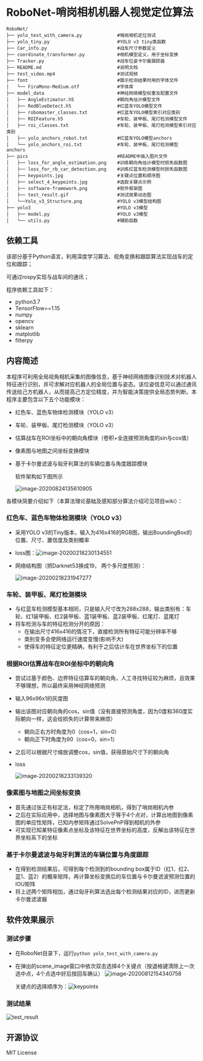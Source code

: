 # RoboNet-哨岗相机机器人视觉定位算法

```
RoboNet/
├── yolo_test_with_camera.py             #哨岗相机定位测试
├── yolo_tiny.py                         #YOLO v3 tiny类函数
├── Car_info.py                          #战车尺寸参数定义
├── coordinate_transformer.py            #相机模型定义，用于坐标变换
├── Tracker.py                           #战车位姿卡尔曼跟踪器
├── README.md                            #说明文档
├── test_video.mp4                       #测试视频
├── font                                 #展示检测结果时用的字体文件
│   └── FiraMono-Medium.otf              #字体库
├── model_data                           #神经网络模型权重及配置文件
│   ├── AngleEstimator.h5                #朝向角估计模型文件
│   ├── RedBlueDetect.h5                 #红蓝车YOLO模型文件
│   ├── robomaster_classes.txt           #红蓝车YOLO模型索引对应类别
│   ├── ROIFeature.h5                    #车轮、装甲板、尾灯检测模型文件
│   ├── roi_classes.txt                  #车轮、装甲板、尾灯检测模型索引对应类别
│   ├── yolo_anchors_robot.txt           #红蓝车YOLO模型anchors
│   └── yolo_anchors_roi.txt             #车轮、装甲板、尾灯检测模型anchors
├── pics                                 #README中插入图片文件
│   ├── loss_for_angle_estimation.png    #训练朝向角估计模型时损失函数图
│   ├── loss_for_rb_car_detection.png    #训练红蓝车检测模型时损失函数图
│   ├── keypoints.jpg                    #关键点位置和顺序图
│   ├── select_4_keypoints.jpg           #选取关键点示例
│   ├── software-framework.png           #软件框架图
│   ├── test_result.gif                  #测试效果动态图
│   └──Yolo_v3_Structure.png             #YOLO v3模型结构图
├── yolo3                                #YOLO v3模型
│   ├── model.py                         #YOLO v3模型
│   └── utils.py                         #辅助函数
```



## 依赖工具

该部分基于Python语言，利用深度学习算法、视角变换和跟踪算法实现战车的定位和跟踪；

可通过rospy实现与战车间的通讯；

程序依赖工具如下：

* python3.7
* TensorFlow==1.15
* numpy
* opencv
* sklearn
* matplotlib
* filterpy



## 内容简述

本程序可利用全局视角相机采集的图像信息，基于神经网络图像识别技术对机器人特征进行识别，并可求解对应机器人的全局位置与姿态。该位姿信息可以通过通讯传送给己方机器人，从而提高己方定位精度，并为智能决策提供全局态势判断。本程序主要包含以下五个功能模块：

- 红色车、蓝色车物体检测模块（YOLO v3）

- 车轮、装甲板、尾灯检测模块（YOLO v3）

- 估算战车在ROI坐标中的朝向角模块（卷积+全连接预测角度的sin与cos值）

- 像素图与地图之间坐标变换模块

- 基于卡尔曼滤波与匈牙利算法的车辆位置与角度跟踪模块

  

  软件架构如下图所示

  ![image-20200824135610905](pics/software-framework.png)

  



各模块简要介绍如下（本算法理论基础及感知部分算法介绍可见项目wiki）：

### 红色车、蓝色车物体检测模块（YOLO v3）

* 采用YOLO v3的Tiny版本，输入为416x416的RGB图，输出BoundingBox的位置、尺寸、置信度及类别概率

* loss图：![image-20200218230134551](pics/loss_for_rb_car_detection.png)

* 网络结构图（把Darknet53换成19， 两个多尺度预测）：

  ![image-20200218231947277](pics/Yolo_v3_Structure.jpg)

### 车轮、装甲板、尾灯检测模块

* 与红蓝车检测模型基本相同，只是输入尺寸改为288x288，输出类别有：车轮、红1装甲板、红2装甲板、蓝1装甲板、蓝2装甲板、红尾灯、蓝尾灯
* 将车检测与车的特征检测分开的原因：
  * 在输出尺寸416x416的情况下，直接检测所有特征可能分辨率不够
  * 类别变多会使网络运行速度变慢(影响不大)
  * 使得车的特征定位更精确，有利于之后估计车在世界坐标下的位置

### 根据ROI估算战车在ROI坐标中的朝向角

* 尝试过基于颜色、边界特征估算车的朝向角，人工寻找特征较为麻烦，且效果不够理想，所以最终采用神经网络预测

* 输入96x96x1的灰度图

* 输出该图对应朝向角的cos，sin值（没有直接预测角度，因为0度和360度实际朝向一样，这会给损失的计算带来麻烦）

  * 朝向正右方时角度为0（cos=1，sin=0）
  * 朝向正下时角度为90（cos=0，sin=1）

* 之后可以根据尺寸缩放调整cos，sin值，获得原始尺寸下的朝向角

* loss

  ![image-20200218233139320](pics/loss_for_angle_estimation.png)

### 像素图与地图之间坐标变换

* 首先通过张正有标定法，标定了所用哨岗相机，得到了哨岗相机内参
* 之后在实际应用中，选择地图与像素图大于等于4个点对，计算出地图到像素图的单应性矩阵，已知内参矩阵通过SolvePnP得到相机的外参
* 可实现已知某特征像素点坐标及该特征在世界坐标的高度，反解出该特征在世界坐标系下的坐标

### 基于卡尔曼滤波与匈牙利算法的车辆位置与角度跟踪

* 在得到检测结果后，可得到每个检测到的bounding box属于ID（红1、红2、蓝1、蓝2）的概率矩阵，再计算坐标变换后的车位置与卡尔曼滤波预测位置的IOU矩阵
* 将上述两个矩阵相加，通过匈牙利算法选出每个检测结果对应的ID，进而更新卡尔曼滤波器



## 软件效果展示

### 测试步骤

* 在RoboNet目录下，运行`python yolo_test_with_camera.py`

* 在弹出的scene_image窗口中依次双击选择4个关键点（按退格键清除上一次选中点，4个点选中好后按回车确认）
  ![image-20200812154340758](pics/select_4_keypoints.jpg)

  关键点的选择顺序为：![keypoints](pics/keypoints.jpg)
  



### 测试结果

![test_result](pics/test_result.gif)



## 开源协议

MIT License